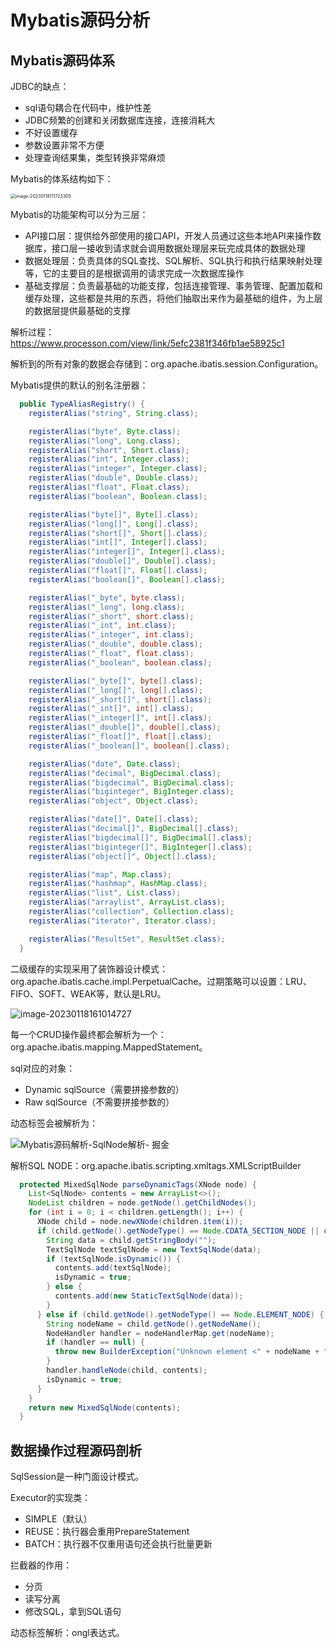 # Mybatis源码分析

## Mybatis源码体系

JDBC的缺点：

- sql语句耦合在代码中，维护性差
- JDBC频繁的创建和关闭数据库连接，连接消耗大
- 不好设置缓存
- 参数设置非常不方便
- 处理查询结果集，类型转换非常麻烦

Mybatis的体系结构如下：

<img src="https://blog-1304855543.cos.ap-guangzhou.myqcloud.com/blog/img202301181117366.png" alt="image-20230118111723305" style="zoom:50%;" />

Mybatis的功能架构可以分为三层：

- API接口层：提供给外部使用的接口API，开发人员通过这些本地API来操作数据库，接口层一接收到请求就会调用数据处理层来玩完成具体的数据处理
- 数据处理层：负责具体的SQL查找、SQL解析、SQL执行和执行结果映射处理等，它的主要目的是根据调用的请求完成一次数据库操作
- 基础支撑层：负责最基础的功能支撑，包括连接管理、事务管理、配置加载和缓存处理，这些都是共用的东西，将他们抽取出来作为最基础的组件，为上层的数据层提供最基础的支撑

解析过程：https://www.processon.com/view/link/5efc2381f346fb1ae58925c1

解析到的所有对象的数据会存储到：org.apache.ibatis.session.Configuration。

Mybatis提供的默认的别名注册器：

```java
  public TypeAliasRegistry() {
    registerAlias("string", String.class);

    registerAlias("byte", Byte.class);
    registerAlias("long", Long.class);
    registerAlias("short", Short.class);
    registerAlias("int", Integer.class);
    registerAlias("integer", Integer.class);
    registerAlias("double", Double.class);
    registerAlias("float", Float.class);
    registerAlias("boolean", Boolean.class);

    registerAlias("byte[]", Byte[].class);
    registerAlias("long[]", Long[].class);
    registerAlias("short[]", Short[].class);
    registerAlias("int[]", Integer[].class);
    registerAlias("integer[]", Integer[].class);
    registerAlias("double[]", Double[].class);
    registerAlias("float[]", Float[].class);
    registerAlias("boolean[]", Boolean[].class);

    registerAlias("_byte", byte.class);
    registerAlias("_long", long.class);
    registerAlias("_short", short.class);
    registerAlias("_int", int.class);
    registerAlias("_integer", int.class);
    registerAlias("_double", double.class);
    registerAlias("_float", float.class);
    registerAlias("_boolean", boolean.class);

    registerAlias("_byte[]", byte[].class);
    registerAlias("_long[]", long[].class);
    registerAlias("_short[]", short[].class);
    registerAlias("_int[]", int[].class);
    registerAlias("_integer[]", int[].class);
    registerAlias("_double[]", double[].class);
    registerAlias("_float[]", float[].class);
    registerAlias("_boolean[]", boolean[].class);

    registerAlias("date", Date.class);
    registerAlias("decimal", BigDecimal.class);
    registerAlias("bigdecimal", BigDecimal.class);
    registerAlias("biginteger", BigInteger.class);
    registerAlias("object", Object.class);

    registerAlias("date[]", Date[].class);
    registerAlias("decimal[]", BigDecimal[].class);
    registerAlias("bigdecimal[]", BigDecimal[].class);
    registerAlias("biginteger[]", BigInteger[].class);
    registerAlias("object[]", Object[].class);

    registerAlias("map", Map.class);
    registerAlias("hashmap", HashMap.class);
    registerAlias("list", List.class);
    registerAlias("arraylist", ArrayList.class);
    registerAlias("collection", Collection.class);
    registerAlias("iterator", Iterator.class);

    registerAlias("ResultSet", ResultSet.class);
  }
```

二级缓存的实现采用了装饰器设计模式：org.apache.ibatis.cache.impl.PerpetualCache。过期策略可以设置：LRU、FIFO、SOFT、WEAK等，默认是LRU。

![image-20230118161014727](https://blog-1304855543.cos.ap-guangzhou.myqcloud.com/blog/img202301181610788.png)

每一个CRUD操作最终都会解析为一个：org.apache.ibatis.mapping.MappedStatement。

sql对应的对象：

- Dynamic sqlSource（需要拼接参数的）
- Raw sqlSource（不需要拼接参数的）

动态标签会被解析为：

![Mybatis源码解析-SqlNode解析- 掘金](https://blog-1304855543.cos.ap-guangzhou.myqcloud.com/blog/img202301182126894.awebp)

解析SQL NODE：org.apache.ibatis.scripting.xmltags.XMLScriptBuilder

```java
  protected MixedSqlNode parseDynamicTags(XNode node) {
    List<SqlNode> contents = new ArrayList<>();
    NodeList children = node.getNode().getChildNodes();
    for (int i = 0; i < children.getLength(); i++) {
      XNode child = node.newXNode(children.item(i));
      if (child.getNode().getNodeType() == Node.CDATA_SECTION_NODE || child.getNode().getNodeType() == Node.TEXT_NODE) {
        String data = child.getStringBody("");
        TextSqlNode textSqlNode = new TextSqlNode(data);
        if (textSqlNode.isDynamic()) {
          contents.add(textSqlNode);
          isDynamic = true;
        } else {
          contents.add(new StaticTextSqlNode(data));
        }
      } else if (child.getNode().getNodeType() == Node.ELEMENT_NODE) { // issue #628
        String nodeName = child.getNode().getNodeName();
        NodeHandler handler = nodeHandlerMap.get(nodeName);
        if (handler == null) {
          throw new BuilderException("Unknown element <" + nodeName + "> in SQL statement.");
        }
        handler.handleNode(child, contents);
        isDynamic = true;
      }
    }
    return new MixedSqlNode(contents);
  }
```

## 数据操作过程源码剖析

SqlSession是一种门面设计模式。

Executor的实现类：

- SIMPLE（默认）
- REUSE：执行器会重用PrepareStatement
- BATCH：执行器不仅重用语句还会执行批量更新

拦截器的作用：

- 分页
- 读写分离
- 修改SQL，拿到SQL语句

动态标签解析：ongl表达式。
